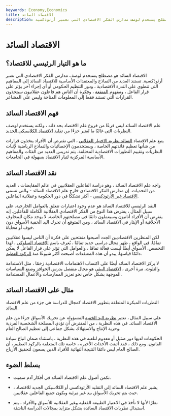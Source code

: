 ```yaml
---
keywords: Economy,Economics
title: الاقتصاد السائد
description: الاقتصاد السائد هو مصطلح يستخدم لوصف مدارس الفكر الاقتصادي التي تعتبر أرثوذكسية.
---
```


# الاقتصاد السائد
## ما هو التيار الرئيسي للاقتصاد؟

الاقتصاد السائد هو مصطلح يستخدم لوصف مدارس الفكر الاقتصادي التي تعتبر أرثوذكسية. تستند العديد من النماذج والمعتقدات الأساسية للاقتصاد السائد إلى المفاهيم التي تنطوي على الندرة الاقتصادية ، ودور التنظيم الحكومي أو أي إجراء آخر يؤثر على قرار الفاعل ، ومفهوم [المنفعة](/utility) ، وفكرة أن الناس هم فاعلون عقلانيون سيتخذون القرارات التي تستند فقط إلى المعلومات المتاحة وليس على المشاعر.

## فهم الاقتصاد السائد

علم الاقتصاد السائد ليس فرعًا من فروع علم الاقتصاد بحد ذاته ، ولكنه يستخدم لوصف النظريات التي غالبًا ما تُعتبر جزءًا من تقليد [الاقتصاد الكلاسيكي الجديد](/neoclassical).

يتبع علم الاقتصاد [السائد نظرية الاختيار العقلاني](/rational-choice-theory) ، التي تفترض أن الأفراد يتخذون قرارات من شأنها تعظيم فائدتهم الخاصة ، ويستخدمون الإحصائيات والنماذج الرياضية لإثبات النظريات وتقييم التطورات الاقتصادية المختلفة. يتم تدريس العديد من الفئات والمفاهيم الأساسية المركزية لتيار الاقتصاد بسهولة في الجامعات.

## نقد الاقتصاد السائد

واجه علم الاقتصاد السائد ، وهو دراسة الفاعلين العقلانيين في عالم المقايضات ، العديد من التحديات. إن مدارس الفكر الاقتصادي خارج علم الاقتصاد السائد - والتي تسمى [الاقتصاد غير الأرثوذكسي](/heterodox-economics) - أكثر تشككًا في دور الحكومة وعقلانية الفاعلين.

النقد الرئيسي للاقتصاد السائد هو عدم وجود اعتبارات تتعلق بالعوامل الخارجية. على سبيل المثال ، يفترض هذا النوع من الفكر الاقتصادي العقلانية الكاملة للفاعلين. إنه يفترض أن الأفراد أنانيون وسيعملون دائمًا في مصلحتهم الخاصة. لا يوجد مكان للمخاوف الأخلاقية أو الإيثار في الاقتصاد السائد ، ومن المتوقع أن تحرك اليد الخفية الأسواق دون خوف أو محاباة.

لكن المنظرين الاقتصاديين الجدد أصبحوا منفتحين على فكرة أن الناس ليسوا عقلانيين تمامًا. في الواقع ، ظهر مجال دراسي جديد تمامًا ، يُعرف باسم [الاقتصاد السلوكي](/behavioraleconomics) ، لهذا التخصص. الأسواق أيضًا ليست فعالة تمامًا ، والعوامل التي تؤثر على قرار الفاعل لا يمكن دائمًا قياسها. يبدو أن هذه المعتقدات أصبحت أكثر شيوعًا منذ [الركود العظيم](/great-recession).

لا يركز الاقتصاد السائد أيضًا على اكتساب الاهتمامات الاقتصادية زخمًا ، مثل الاستدامة والتلوث. مرة أخرى ، [الاقتصاد البيئي](/environmental-economics) هو مجال منفصل يدرس الحوافز وصنع السياسات الموجهة بشكل خاص نحو تعزيز الممارسات والأعمال المستدامة.

## مثال على الاقتصاد السائد

النظريات المبكرة المتعلقة بتطوير الاقتصاد كمجال للدراسة هي جزء من علم الاقتصاد السائد.

على سبيل المثال ، تعتبر [نظرية اليد الخفية](/invisiblehand) المسؤولة عن تحريك الأسواق جزءًا من علم الاقتصاد السائد. في هذه النظرية ، من المفترض أن تؤدي المصلحة الشخصية الفردية وحرية الإنتاج والاستهلاك بشكل جماعي إلى تعظيم الصالح العام.

الحكومات لديها دور ضئيل أو معدوم لتلعبه في هذه النظرية ، باستثناء ضمان اتباع سيادة القانون. ومع ذلك ، فقد أثبتت الأحداث الأخيرة ، خاصة تلك المتعلقة بالركود العظيم ، أن الصالح العام ليس دائمًا النتيجة النهائية للأفراد الذين يسعون لتحقيق الأرباح.

## يسلط الضوء

- تكمن أصول علم الاقتصاد السائد في أفكار آدم سميث.

- يشير علم الاقتصاد السائد إلى التقليد الأرثوذكسي أو الكلاسيكي الجديد للاقتصاد ، حيث يتم تحريك الأسواق بيد غير مرئية ويكون جميع الفاعلين عقلانيين.

- نظرًا لأنها لا تأخذ في الاعتبار الطبيعة الفعلية وغير العقلانية للأسواق والأفراد ، يتم استبدال نظريات الاقتصاد السائدة بشكل متزايد بمجالات الدراسة الناشئة.

